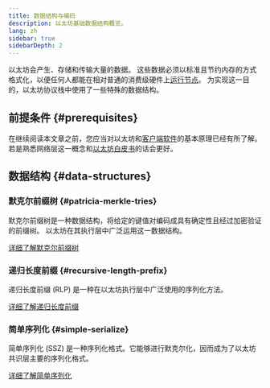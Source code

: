 ```yaml
---
title: 数据结构与编码
description: 以太坊基础数据结构概览。
lang: zh
sidebar: true
sidebarDepth: 2
---
```


以太坊会产生、存储和传输大量的数据。 这些数据必须以标准且节约内存的方式格式化，以便任何人都能在相对普通的消费级硬件上[运行节点](/run-a-node/)。 为实现这一目的，以太坊协议栈中使用了一些特殊的数据结构。

## 前提条件 {#prerequisites}

在继续阅读本文章之前，您应当对以太坊和[客户端软件](/developers/docs/nodes-and-clients/)的基本原理已经有所了解。 若是熟悉网络层这一概念和[以太坊白皮书](/whitepaper/)的话会更好。

## 数据结构 {#data-structures}

### 默克尔前缀树 {#patricia-merkle-tries}

默克尔前缀树是一种数据结构，将给定的键值对编码成具有确定性且经过加密验证的前缀树。 以太坊在其执行层中广泛运用这一数据结构。

[详细了解默克尔前缀树](/developers/docs/data-structures-and-encoding/patricia-merkle-trie)

### 递归长度前缀 {#recursive-length-prefix}

递归长度前缀 (RLP) 是一种在以太坊执行层中广泛使用的序列化方法。

[详细了解递归长度前缀](/developers/docs/data-structures-and-encoding/rlp)

### 简单序列化 {#simple-serialize}

简单序列化 (SSZ) 是一种序列化格式。它能够进行默克尔化，因而成为了以太坊共识层主要的序列化格式。

[详细了解简单序列化](/developers/docs/data-structures-and-encoding/ssz)
